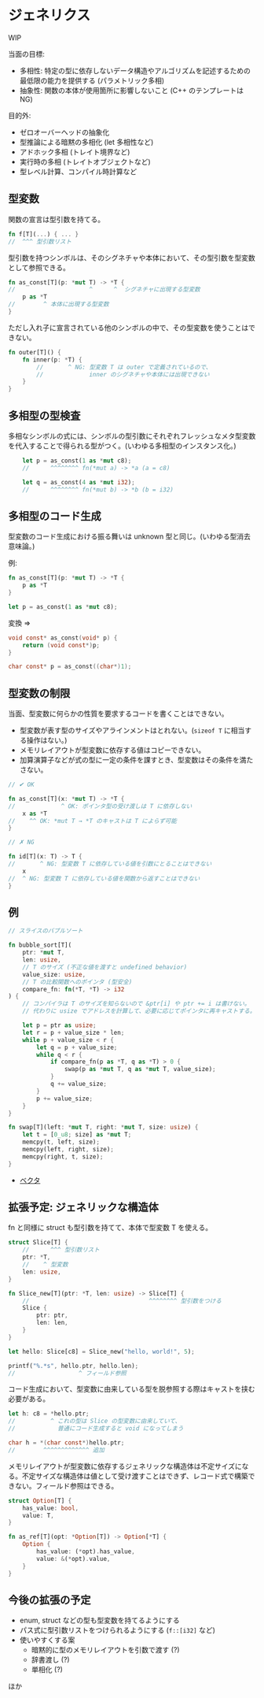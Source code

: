 # ジェネリクス

WIP

当面の目標:

- 多相性: 特定の型に依存しないデータ構造やアルゴリズムを記述するための最低限の能力を提供する (パラメトリック多相)
- 抽象性: 関数の本体が使用箇所に影響しないこと (C++ のテンプレートは NG)

目的外:

- ゼロオーバーヘッドの抽象化
- 型推論による暗黙の多相化 (let 多相性など)
- アドホック多相 (トレイト境界など)
- 実行時の多相 (トレイトオブジェクトなど)
- 型レベル計算、コンパイル時計算など

## 型変数

関数の宣言は型引数を持てる。

```rust
fn f[T](...) { ... }
//  ^^^ 型引数リスト
```

型引数を持つシンボルは、そのシグネチャや本体において、その型引数を型変数として参照できる。

```rust
fn as_const[T](p: *mut T) -> *T {
//                     ^      ^  シグネチャに出現する型変数
    p as *T
//        ^ 本体に出現する型変数
}
```

ただし入れ子に宣言されている他のシンボルの中で、その型変数を使うことはできない。

```rust
fn outer[T]() {
    fn inner(p: *T) {
        //       ^ NG: 型変数 T は outer で定義されているので、
        //             inner のシグネチャや本体には出現できない
    }
}
```

## 多相型の型検査

多相なシンボルの式には、シンボルの型引数にそれぞれフレッシュなメタ型変数を代入することで得られる型がつく。(いわゆる多相型のインスタンス化。)

```rust
    let p = as_const(1 as *mut c8);
    //      ^^^^^^^^ fn(*mut a) -> *a (a = c8)

    let q = as_const(4 as *mut i32);
    //      ^^^^^^^^ fn(*mut b) -> *b (b = i32)
```

## 多相型のコード生成

型変数のコード生成における振る舞いは unknown 型と同じ。(いわゆる型消去意味論。)

例:

```rust
fn as_const[T](p: *mut T) -> *T {
    p as *T
}

let p = as_const(1 as *mut c8);
```

変換 =>

```c
void const* as_const(void* p) {
    return (void const*)p;
}

char const* p = as_const((char*)1);
```

## 型変数の制限

当面、型変数に何らかの性質を要求するコードを書くことはできない。

- 型変数が表す型のサイズやアラインメントはとれない。(`sizeof T` に相当する操作はない。)
- メモリレイアウトが型変数に依存する値はコピーできない。
- 加算演算子などが式の型に一定の条件を課すとき、型変数はその条件を満たさない。

```rust
// ✔ OK

fn as_const[T](x: *mut T) -> *T {
//             ^ OK: ポインタ型の受け渡しは T に依存しない
    x as *T
//    ^^ OK: *mut T → *T のキャストは T によらず可能
}
```

```rust
// ✗ NG

fn id[T](x: T) -> T {
//       ^ NG: 型変数 T に依存している値を引数にとることはできない
    x
//  ^ NG: 型変数 T に依存している値を関数から返すことはできない
}
```

## 例

```rust
// スライスのバブルソート

fn bubble_sort[T](
    ptr: *mut T,
    len: usize,
    // T のサイズ (不正な値を渡すと undefined behavior)
    value_size: usize,
    // T の比較関数へのポインタ (型安全)
    compare_fn: fn(*T, *T) -> i32
) {
    // コンパイラは T のサイズを知らないので &ptr[i] や ptr += i は書けない。
    // 代わりに usize でアドレスを計算して、必要に応じてポインタに再キャストする。

    let p = ptr as usize;
    let r = p + value_size * len;
    while p + value_size < r {
        let q = p + value_size;
        while q < r {
            if compare_fn(p as *T, q as *T) > 0 {
                swap(p as *mut T, q as *mut T, value_size);
            }
            q += value_size;
        }
        p += value_size;
    }
}

fn swap[T](left: *mut T, right: *mut T, size: usize) {
    let t = [0_u8; size] as *mut T;
    memcpy(t, left, size);
    memcpy(left, right, size);
    memcpy(right, t, size);
}
```

- [ベクタ](../../libjacco_alloc/src/vec.jacco)

## 拡張予定: ジェネリックな構造体

fn と同様に struct も型引数を持てて、本体で型変数 T を使える。

```rust
struct Slice[T] {
    //      ^^^ 型引数リスト
    ptr: *T,
    //    ^ 型変数
    len: usize,
}

fn Slice_new[T](ptr: *T, len: usize) -> Slice[T] {
    //                                  ^^^^^^^^ 型引数をつける
    Slice {
        ptr: ptr,
        len: len,
    }
}

let hello: Slice[c8] = Slice_new("hello, world!", 5);

printf("%.*s", hello.ptr, hello.len);
//                  ^ フィールド参照
```

コード生成において、型変数に由来している型を脱参照する際はキャストを挟む必要がある。

```rust
let h: c8 = *hello.ptr;
//          ^ これの型は Slice の型変数に由来していて、
//            普通にコード生成すると void になってしまう
```

```c
char h = *(char const*)hello.ptr;
//        ^^^^^^^^^^^^^ 追加
```

メモリレイアウトが型変数に依存するジェネリックな構造体は不定サイズになる。不定サイズな構造体は値として受け渡すことはできず、レコード式で構築できない。フィールド参照はできる。

```rust
struct Option[T] {
    has_value: bool,
    value: T,
}

fn as_ref[T](opt: *Option[T]) -> Option[*T] {
    Option {
        has_value: (*opt).has_value,
        value: &(*opt).value,
    }
}
```

## 今後の拡張の予定

- enum, struct などの型も型変数を持てるようにする
- パス式に型引数リストをつけられるようにする (`f::[i32]` など)
- 使いやすくする案
    - 暗黙的に型のメモリレイアウトを引数で渡す (?)
    - 辞書渡し (?)
    - 単相化 (?)

ほか
